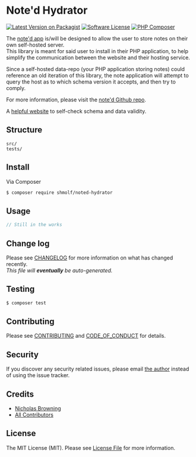 # Note'd Hydrator

[![Latest Version on Packagist][ico-version]][link-packagist]
[![Software License][ico-license]](LICENSE.md)
[![PHP Composer][ico-workflow-php]][link-workflow-php]

The [note'd app](https://note-d.app) is/will be designed to allow the user to store notes
on their own self-hosted server.  
This library is meant for said user to install in their PHP application, to help simplify
the communication between the website and their hosting service.

Since a self-hosted data-repo (your PHP application storing notes) could reference an old iteration of this library,
the note application will attempt to query the host as to which schema version it accepts, and then try to comply.

For more information, please visit the [note'd Github repo](https://github.com/shmolf/noted).

A [helpful website](https://www.jsonschemavalidator.net/) to self-check schema and data validity.

## Structure

```
src/
tests/
```


## Install

Via Composer

``` bash
$ composer require shmolf/noted-hydrator
```

## Usage

``` php
// Still in the works
```

## Change log

Please see [CHANGELOG](CHANGELOG.md) for more information on what has changed recently.  
_This file will **eventually** be auto-generated._

## Testing

``` bash
$ composer test
```

## Contributing

Please see [CONTRIBUTING](CONTRIBUTING.md) and [CODE_OF_CONDUCT](CODE_OF_CONDUCT.md) for details.

## Security

If you discover any security related issues, please email [the author](mailto:shmolf@gmail.com) instead of using the issue tracker.

## Credits

- [Nicholas Browning][link-author]
- [All Contributors][link-contributors]

## License
The MIT License (MIT). Please see [License File](LICENSE.md) for more information.

[ico-version]: https://img.shields.io/packagist/v/shmolf/noted-hydrator&style=flat-square
[ico-license]: https://img.shields.io/github/license/shmolf/noted-hydrator?style=flat-square
[ico-workflow-php]: https://github.com/shmolf/noted-hydrator/actions/workflows/php.yml/badge.svg?style=flat-square

[link-packagist]: https://packagist.org/packages/shmolf/noted-hydrator
[link-author]: https://github.com/shmolf
[link-contributors]: ../../contributors
[link-workflow-php]: https://github.com/shmolf/noted-hydrator/actions/workflows/php.yml
